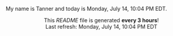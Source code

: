 My name is Tanner and today is Monday, July 14, 10:04 PM EDT.

<p align="center">This <i>README</i> file is generated <b>every 3 hours</b>!</br>Last refresh: Monday, July 14, 10:04 PM EDT<br /></p>
